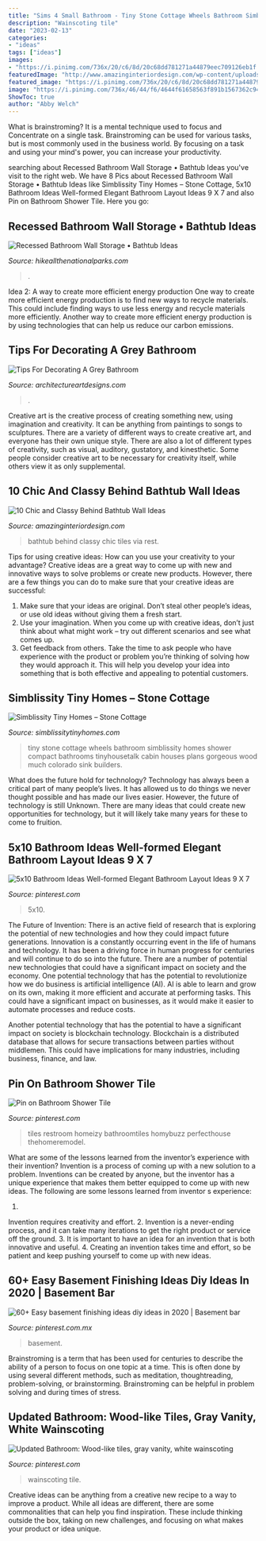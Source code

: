 ```yaml
---
title: "Sims 4 Small Bathroom - Tiny Stone Cottage Wheels Bathroom Simblissity Homes Shower Compact Bathrooms Tinyhousetalk Cabin Houses Plans Gorgeous Wood Much Colorado Sink Builders"
description: "Wainscoting tile"
date: "2023-02-13"
categories:
- "ideas"
tags: ["ideas"]
images:
- "https://i.pinimg.com/736x/20/c6/8d/20c68dd781271a44879eec709126eb1f.jpg"
featuredImage: "http://www.amazinginteriordesign.com/wp-content/uploads/2016/08/10-chic-and-classy-behind-bathtub-wall-ideas-3.jpg"
featured_image: "https://i.pinimg.com/736x/20/c6/8d/20c68dd781271a44879eec709126eb1f.jpg"
image: "https://i.pinimg.com/736x/46/44/f6/4644f61658563f891b1567362c94c6ca.jpg"
ShowToc: true
author: "Abby Welch"
---
```



What is brainstroming? It is a mental technique used to focus and Concentrate on a single task. Brainstroming can be used for various tasks, but is most commonly used in the business world. By focusing on a task and using your mind's power, you can increase your productivity.

	

		
searching about Recessed Bathroom Wall Storage • Bathtub Ideas you've visit to the right web. We have 8 Pics about Recessed Bathroom Wall Storage • Bathtub Ideas like Simblissity Tiny Homes – Stone Cottage, 5x10 Bathroom Ideas Well-formed Elegant Bathroom Layout Ideas 9 X 7 and also Pin on Bathroom Shower Tile. Here you go:
		
    
## Recessed Bathroom Wall Storage • Bathtub Ideas

<img loading=lazy src="https://hikeallthenationalparks.com/wp-content/uploads/2019/10/recessed-cabinets-between-the-studs-i-dont-know-why-more-pertaining-to-measurements-1536-x-2048.jpg" onerror="this.onerror=null;this.src='https://tse2.mm.bing.net/th?id=OIP._RD8fn7iBiBZ9ZIxtfk7tAHaJ4&amp;pid=15.1';" alt="Recessed Bathroom Wall Storage • Bathtub Ideas">

_Source: hikeallthenationalparks.com_

>. 

	

Idea 2: A way to create more efficient energy production
One way to create more efficient energy production is to find new ways to recycle materials. This could include finding ways to use less energy and recycle materials more efficiently. Another way to create more efficient energy production is by using technologies that can help us reduce our carbon emissions.

    
## Tips For Decorating A Grey Bathroom

<img loading=lazy src="https://www.architectureartdesigns.com/wp-content/uploads/2021/03/6-12.jpg" onerror="this.onerror=null;this.src='https://tse2.mm.bing.net/th?id=OIP.Y_2iJT-DrlmARQ3YrFz30AHaKg&amp;pid=15.1';" alt="Tips For Decorating A Grey Bathroom">

_Source: architectureartdesigns.com_

>. 

	

Creative art is the creative process of creating something new, using imagination and creativity. It can be anything from paintings to songs to sculptures. There are a variety of different ways to create creative art, and everyone has their own unique style. There are also a lot of different types of creativity, such as visual, auditory, gustatory, and kinesthetic. Some people consider creative art to be necessary for creativity itself, while others view it as only supplemental.

    
## 10 Chic And Classy Behind Bathtub Wall Ideas

<img loading=lazy src="http://www.amazinginteriordesign.com/wp-content/uploads/2016/08/10-chic-and-classy-behind-bathtub-wall-ideas-3.jpg" onerror="this.onerror=null;this.src='https://tse1.mm.bing.net/th?id=OIP.CsMxhQQaZ-4rEiLgKG9uowHaKt&amp;pid=15.1';" alt="10 Chic and Classy Behind Bathtub Wall Ideas">

_Source: amazinginteriordesign.com_

>bathtub behind classy chic tiles via rest. 

	

Tips for using creative ideas: How can you use your creativity to your advantage?
Creative ideas are a great way to come up with new and innovative ways to solve problems or create new products. However, there are a few things you can do to make sure that your creative ideas are successful:
1) Make sure that your ideas are original. Don’t steal other people’s ideas, or use old ideas without giving them a fresh start.
2) Use your imagination. When you come up with creative ideas, don’t just think about what might work – try out different scenarios and see what comes up.
3) Get feedback from others. Take the time to ask people who have experience with the product or problem you’re thinking of solving how they would approach it. This will help you develop your idea into something that is both effective and appealing to potential customers.

    
## Simblissity Tiny Homes – Stone Cottage

<img loading=lazy src="https://www.simblissitytinyhomes.com/wp-content/uploads/2016/02/stone-cottage-bath.jpg" onerror="this.onerror=null;this.src='https://tse3.mm.bing.net/th?id=OIP.eFGoT8VCIUfINJkBD9cIcAHaLG&amp;pid=15.1';" alt="Simblissity Tiny Homes – Stone Cottage">

_Source: simblissitytinyhomes.com_

>tiny stone cottage wheels bathroom simblissity homes shower compact bathrooms tinyhousetalk cabin houses plans gorgeous wood much colorado sink builders. 

	

What does the future hold for technology?
Technology has always been a critical part of many people’s lives. It has allowed us to do things we never thought possible and has made our lives easier. However, the future of technology is still Unknown. There are many ideas that could create new opportunities for technology, but it will likely take many years for these to come to fruition.

    
## 5x10 Bathroom Ideas Well-formed Elegant Bathroom Layout Ideas 9 X 7

<img loading=lazy src="https://i.pinimg.com/736x/20/c6/8d/20c68dd781271a44879eec709126eb1f.jpg" onerror="this.onerror=null;this.src='https://tse2.mm.bing.net/th?id=OIP.ferWmnuQ_z4jCCqR3opTVgHaJ3&amp;pid=15.1';" alt="5x10 Bathroom Ideas Well-formed Elegant Bathroom Layout Ideas 9 X 7">

_Source: pinterest.com_

>5x10. 

	

The Future of Invention: There is an active field of research that is exploring the potential of new technologies and how they could impact future generations.
Innovation is a constantly occurring event in the life of humans and technology. It has been a driving force in human progress for centuries and will continue to do so into the future. There are a number of potential new technologies that could have a significant impact on society and the economy. 
One potential technology that has the potential to revolutionize how we do business is artificial intelligence (AI). AI is able to learn and grow on its own, making it more efficient and accurate at performing tasks. This could have a significant impact on businesses, as it would make it easier to automate processes and reduce costs. 

Another potential technology that has the potential to have a significant impact on society is blockchain technology. Blockchain is a distributed database that allows for secure transactions between parties without middlemen. This could have implications for many industries, including business, finance, and law.

    
## Pin On Bathroom Shower Tile

<img loading=lazy src="https://i.pinimg.com/736x/21/15/cf/2115cfeaa00c94ab7f073b309f5c5485.jpg" onerror="this.onerror=null;this.src='https://tse3.mm.bing.net/th?id=OIP.9o96zspSQS_x6rJtUZ7gGQHaJ3&amp;pid=15.1';" alt="Pin on Bathroom Shower Tile">

_Source: pinterest.com_

>tiles restroom homeizy bathroomtiles homybuzz perfecthouse thehomeremodel. 

	

What are some of the lessons learned from the inventor’s experience with their invention?
Invention is a process of coming up with a new solution to a problem. Inventions can be created by anyone, but the inventor has a unique experience that makes them better equipped to come up with new ideas. The following are some lessons learned from inventor s experience:

1. 
Invention requires creativity and effort.
2. 
Invention is a never-ending process, and it can take many iterations to get the right product or service off the ground.
3. 
It is important to have an idea for an invention that is both innovative and useful. 
4. 
Creating an invention takes time and effort, so be patient and keep pushing yourself to come up with new ideas.

    
## 60+ Easy Basement Finishing Ideas Diy Ideas In 2020 | Basement Bar

<img loading=lazy src="https://i.pinimg.com/736x/46/44/f6/4644f61658563f891b1567362c94c6ca.jpg" onerror="this.onerror=null;this.src='https://tse4.mm.bing.net/th?id=OIP.q-pJydRUUofq-gWlwiA1kwHaJ4&amp;pid=15.1';" alt="60+ Easy basement finishing ideas diy ideas in 2020 | Basement bar">

_Source: pinterest.com.mx_

>basement. 

	

Brainstroming is a term that has been used for centuries to describe the ability of a person to focus on one topic at a time. This is often done by using several different methods, such as meditation, thoughtreading, problem-solving, or brainstorming. Brainstroming can be helpful in problem solving and during times of stress.

    
## Updated Bathroom: Wood-like Tiles, Gray Vanity, White Wainscoting

<img loading=lazy src="https://i.pinimg.com/736x/a1/5a/39/a15a39329f6eb3a648ca6942f9e9fc61--wainscoting-panels-gray-vanity.jpg" onerror="this.onerror=null;this.src='https://tse1.mm.bing.net/th?id=OIP.FfKC3bD-n4LC7LCHqu7SJAHaJ3&amp;pid=15.1';" alt="Updated Bathroom: Wood-like tiles, gray vanity, white wainscoting">

_Source: pinterest.com_

>wainscoting tile. 

	

Creative ideas can be anything from a creative new recipe to a way to improve a product. While all ideas are different, there are some commonalities that can help you find inspiration. These include thinking outside the box, taking on new challenges, and focusing on what makes your product or idea unique.

